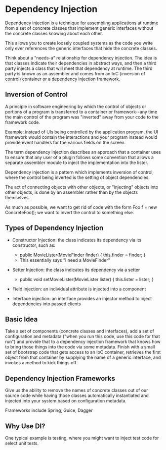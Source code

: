 # Dependency Injection

Dependency injection is a technique for assembling applications at runtime from a set of concrete classes that implement generic interfaces without the concrete classes knowing about each other. 

This allows you to create loosely coupled systems as the code you write only ever references the generic interfaces that hide the concrete classes.

Think about a "needs-a" relationship for dependency injection. The idea is that classes indicate their dependencies in abstract ways, and then a third party injects a class that will meet that dependency at runtime. The third party is known as an assembler and comes from an IoC (inversion of control) container or a dependency injection framework.

## Inversion of Control

A principle in software engineering by which the control of objects or portions of a program is transferred to a container or framework--any time the main control of the program was "inverted" away from your code to the framework code.

Example: instead of UIs being controlled by the application program, the UI framework would contain the interactions and your program instead would provide event handlers for the various fields on the screen.

The term dependency injection describes an approach that a container uses to ensure that any user of a plugin follows some convention that allows a separate assembler module to inject the implementation into the lister.

Dependency injection is a pattern which implements inversion of control, where the control being inverted is the setting of object dependencies.

The act of connecting objects with other objects, or "injecting" objects into other objects, is done by an assembler rather than by the objects themselves.

As much as possible, we want to get rid of code with the form Foo f = new ConcreteFoo(); we want to invert the control to something else.

## Types of Dependency Injection

- Constructor Injection: the class indicates its dependency via its constructor, such as:
    - public MovieLister(MovieFinder finder) {
        this.finder = finder;
    }
    - This essentially says "I need a MovieFinder"

- Setter Injection: the class indicates its dependency via a setter
    - public void setMovieLister(MovieLister lister) {
        this.lister = lister;
    }

- Field injection: an individual attribute is injected into a component

- Interface injection: an interface provides an injector method to inject dependencies into passed clients

## Basic Idea

Take a set of components (concrete classes and interfaces), add a set of configuration and metadata ("when you run this code, use this code for that run") and provide that to a dependency injection framework that knows how to bring those things into the code via some metadata. Finish with a small set of bootstrap code that gets access to an IoC container, retrieves the first object from that container by supplying the name of a generic interface, and invokes a method to kick things off.

## Dependency Injection Frameworks

Give us the ability to remove the names of concrete classes out of our source code while having those classes automatically instantiated and injected into your system based on configuration metadata.

Frameworks include Spring, Guice, Dagger

## Why Use DI?

One typical example is testing, where you might want to inject test code for select unit tests.
